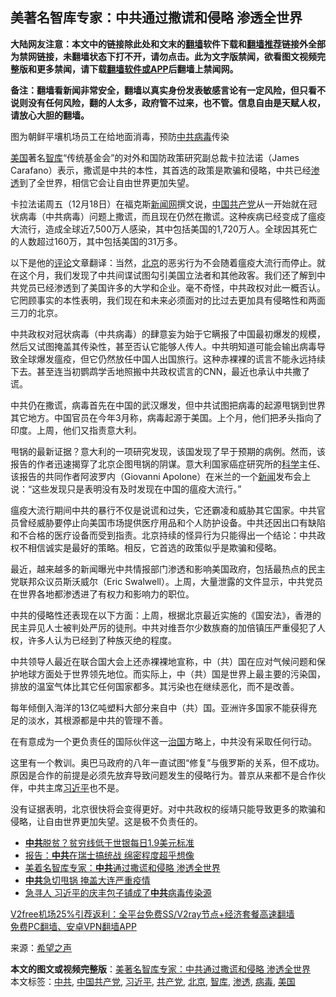  <h2>美著名智库专家：中共通过撒谎和侵略 渗透全世界</h2> <p class="notice"><b>大陆网友注意：本文中的链接除此处和文末的<a href="https://github.com/bannedbook/fanqiang" >翻墙</a>软件下载和<a href="https://github.com/killgcd/justmysocks/blob/master/README.md">翻墙推荐</a>链接外全部为禁网链接，未翻墙状态下打不开，请勿点击。此为文字版禁闻，欲看图文视频完整版和更多禁闻，请下载<a href="https://github.com/bannedbook/fanqiang">翻墙软件或APP</a>后翻墙上禁闻网。</p><p>备注：翻墙看新闻非常安全，翻墙以真实身份发表敏感言论有一定风险，但只看不说则没有任何风险，翻的人太多，政府管不过来，也不管。信息自由是天赋人权，请放心大胆的翻墙。</b></p>  <div class="entry"> <p id="conimg">图为朝鲜平壤机场员工在给地面消毒，预防<a href="https://www.bannedbook.org/bnews/tag/%e4%b8%ad%e5%85%b1/" class="st_tag internal_tag" rel="tag" title="标签 中共 下的日志">中共</a><a href="https://www.bannedbook.org/bnews/tag/%e7%97%85%e6%af%92/" class="st_tag internal_tag" rel="tag" title="标签 病毒 下的日志">病毒</a>传染</p> <p><a href="https://www.bannedbook.org/bnews/tag/%e7%be%8e%e5%9b%bd/" class="st_tag internal_tag" rel="tag" title="标签 美国 下的日志">美国</a>著名<a href="https://www.bannedbook.org/bnews/tag/%e6%99%ba%e5%ba%93/" class="st_tag internal_tag" rel="tag" title="标签 智库 下的日志">智库</a>“传统基金会”的对外和国防政策研究副总裁卡拉法诺（James Carafano）表示，撒谎是中共的本性，其首选的政策是欺骗和侵略，中共已经<a href="https://www.bannedbook.org/bnews/tag/%E6%B8%97%E9%80%8F/" class="st_tag internal_tag" rel="tag" title="标签 渗透 下的日志">渗透</a>到了全世界，相信它会让自由世界更加失望。</p> <p>卡拉法诺周五（12月18日）在福克斯<span class='wp_keywordlink_affiliate'><a href="https://www.bannedbook.org/" title="新闻网">新闻网</a></span>撰文说，<span class='wp_keywordlink_affiliate'><a href="https://www.bannedbook.org/" title="中国" target="_blank">中国</a></span><a href="https://www.bannedbook.org/bnews/tag/%e5%85%b1%e4%ba%a7%e5%85%9a/" class="st_tag internal_tag" rel="tag" title="标签 共产党 下的日志">共产党</a>从一开始就在冠状病毒（中共病毒）问题上撒谎，而且现在仍然在撒谎。这种疾病已经变成了瘟疫大流行，造成全球近7,500万人感染，其中包括美国的1,720万人。全球因其死亡的人数超过160万，其中包括美国的31万多。</p> <p>以下是他的<span class='wp_keywordlink_affiliate'><a href="https://www.bannedbook.org/bnews/comments/" title="新闻评论" target="_blank">评论</a></span>文章翻译：当然，<a href="https://www.bannedbook.org/bnews/tag/%e5%8c%97%e4%ba%ac/" class="st_tag internal_tag" rel="tag" title="标签 北京 下的日志">北京</a>的恶劣行为不会随着瘟疫大流行而停止。就在这个月，我们发现了中共间谍试图勾引美国立法者和其他政客。我们还了解到中共党员已经渗透到了美国许多的大学和企业。毫不奇怪，中共政权对此一概否认。它罔顾事实的本性表明，我们现在和未来必须面对的比过去更加具有侵略性和两面三刀的北京。</p>  <p>中共政权对冠状病毒（中共病毒）的肆意妄为始于它瞒报了中国最初爆发的规模，然后又试图掩盖其传染性，甚至否认它能够人传人。中共明知道可能会输出病毒导致全球爆发瘟疫，但它仍然放任中国人出国旅行。这种赤裸裸的谎言不能永远持续下去。甚至连当初鹦鹉学舌地照搬中共政权谎言的CNN，最近也承认中共撒了谎。</p> <p>中共仍在撒谎，病毒首先在中国的武汉爆发，但中共试图把病毒的起源甩锅到世界其它地方。中国官员在今年3月称，病毒起源于美国。上个月，他们把矛头指向了印度。上周，他们又指责意大利。</p> <p>甩锅的最新证据？意大利的一项研究发现，该国发现了早于预期的病例。然而，该报告的作者迅速揭穿了北京企图甩锅的阴谋。意大利国家癌症研究所的<span class='wp_keywordlink'><a href="https://www.bannedbook.org/forum11/topic309.html" title="禁片：“科学”的棍子" target="_blank">科学</a></span>主任、该报告的共同作者阿波罗内（Giovanni Apolone）在米兰的一个<span class='wp_keywordlink_affiliate'><a href="https://www.bannedbook.org/" title="新闻">新闻</a></span>发布会上说：“这些发现只是表明没有及时发现在中国的瘟疫大流行。”</p> <p>瘟疫大流行期间中共的暴行不仅是说谎和过失，它还霸凌和威胁其它国家。中共官员曾经威胁要停止向美国市场提供医疗用品和个人防护设备。中共还因出口有缺陷和不合格的医疗设备而受到指责。北京持续的怪异行为只能得出一个结论：中共政权不相信诚实是最好的策略。相反，它首选的政策似乎是欺骗和侵略。</p>  <p>最近，越来越多的新闻曝光中共情报部门渗透和影响美国政府，包括最热点的民主党联邦众议员斯沃威尔（Eric Swalwell）。上周，大量泄露的文件显示，中共党员在世界各地都渗透进了有权力和影响力的职位。</p> <p>中共的侵略性还表现在以下方面：上周，根据北京最近实施的《国安法》，香港的民主异见人士被判处严厉的徒刑。中共对维吾尔少数族裔的加倍镇压严重侵犯了人权，许多人认为已经到了种族灭绝的程度。</p> <p>中共领导人最近在联合国大会上还赤裸裸地宣称，中（共）国在应对气候问题和保护地球方面处于世界领先地位。而实际上，中（共）国是世界上最主要的污染国，排放的温室气体比其它任何国家都多。其污染也在继续恶化，而不是改善。</p> <p>每年倾倒入海洋的13亿吨塑料大部分来自中（共）国。亚洲许多国家不能获得充足的淡水，其根源都是中共的管理不善。</p>  <p>在有意成为一个更负责任的国际伙伴这一<span class='wp_keywordlink'><a href="https://www.bannedbook.org/forum24/topic8925.html" title="《治国大道》" target="_blank">治国</a></span>方略上，中共没有采取任何行动。</p> <p>这里有一个教训。奥巴马政府的八年一直试图“修复”与俄罗斯的关系，但不成功。原因是合作的前提是必须先放弃导致问题发生的侵略行为。普京从来都不是合作伙伴，中共主席<a href="https://www.bannedbook.org/bnews/tag/%e4%b9%a0%e8%bf%91%e5%b9%b3/" class="st_tag internal_tag" rel="tag" title="标签 习近平 下的日志">习近平</a>也不是。</p> <p>没有证据表明，北京很快将会变得更好。对中共政权的绥靖只能导致更多的欺骗和侵略，让自由世界更加失望。这是极不负责任的。</p> <ul class='op-related-articles' title='相关阅读'> <li><a href='https://www.bannedbook.org/bnews/comments/20201219/1450681.html' target='_blank'><b>中共</b>脱贫？贫穷线低于世银每日1.9美元标准</a></li> <li><a href='https://www.bannedbook.org/bnews/cbnews/20201219/1450675.html' target='_blank'>报告：<b>中共</b>在瑞士搞统战 绵密程度超乎想像</a></li> <li><a href='https://www.bannedbook.org/bnews/comments/20201219/1450670.html' target='_blank'>美着名智库专家：<b>中共</b>通过撒谎和侵略 渗透全世界</a></li> <li><a href='https://www.bannedbook.org/bnews/cbnews/20201219/1450662.html' target='_blank'><b>中共</b>急切甩锅 掩盖大连严重疫情</a></li> <li><a href='https://www.bannedbook.org/bnews/cbnews/20201219/1450661.html' target='_blank'>急寻人 习近平的庆丰包子铺成了<b>中共</b>病毒传染源</a></li> </ul> <p class="texttj"> <a href="https://www.bannedbook.org/forum23/topic22702.html" target="_blank">V2free机场25%引荐返利：全平台免费SS/V2ray节点+经济套餐高速翻墙</a><br/> <a href="https://github.com/bannedbook/fanqiang/wiki/%E7%A6%81%E9%97%BB%E7%BD%91%E5%AE%89%E5%8D%93%E7%BF%BB%E5%A2%99%E6%96%B0%E9%97%BBAPP" target="_blank">免费PC翻墙、安卓VPN翻墙APP</a></p><p> 来源：<span class='wp_keywordlink_affiliate'><a href="https://www.soundofhope.org" title="希望之声" target="_blank">希望之声</a></span> </p> <a name='sharetosocial'></a>       <div><b>本文的图文或视频完整版</b>：<a href='https://www.bannedbook.org/bnews/cbnews/20201219/1450686.html'>美著名智库专家：中共通过撒谎和侵略 渗透全世界</a></div>  </div><!--END ENTRY--> <div class="postfooter"> <div>本文标签：<a href="https://www.bannedbook.org/bnews/tag/%e4%b8%ad%e5%85%b1/" rel="tag">中共</a>, <a href="https://www.bannedbook.org/bnews/tag/%e4%b8%ad%e5%9b%bd%e5%85%b1%e4%ba%a7%e5%85%9a/" rel="tag">中国共产党</a>, <a href="https://www.bannedbook.org/bnews/tag/%e4%b9%a0%e8%bf%91%e5%b9%b3/" rel="tag">习近平</a>, <a href="https://www.bannedbook.org/bnews/tag/%e5%85%b1%e4%ba%a7%e5%85%9a/" rel="tag">共产党</a>, <a href="https://www.bannedbook.org/bnews/tag/%e5%8c%97%e4%ba%ac/" rel="tag">北京</a>, <a href="https://www.bannedbook.org/bnews/tag/%e6%99%ba%e5%ba%93/" rel="tag">智库</a>, <a href="https://www.bannedbook.org/bnews/tag/%E6%B8%97%E9%80%8F/" rel="tag">渗透</a>, <a href="https://www.bannedbook.org/bnews/tag/%e7%97%85%e6%af%92/" rel="tag">病毒</a>, <a href="https://www.bannedbook.org/bnews/tag/%e7%be%8e%e5%9b%bd/" rel="tag">美国</a></div>  </div><!--END POSTFOOTER--> 